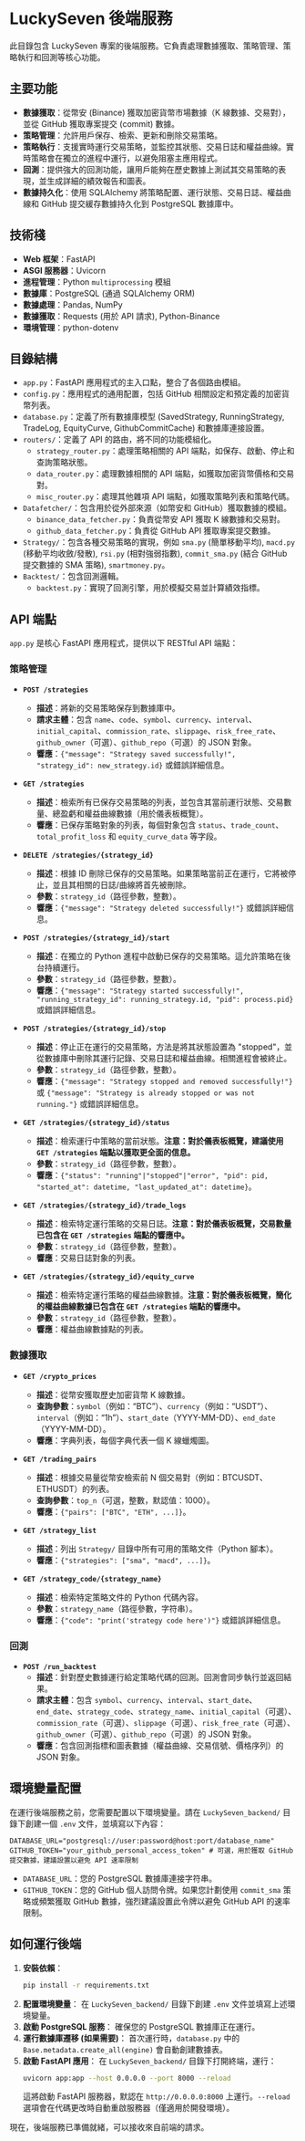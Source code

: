 # LuckySeven 後端服務

此目錄包含 LuckySeven 專案的後端服務。它負責處理數據獲取、策略管理、策略執行和回測等核心功能。

## 主要功能

*   **數據獲取**：從幣安 (Binance) 獲取加密貨幣市場數據（K 線數據、交易對），並從 GitHub 獲取專案提交 (commit) 數據。
*   **策略管理**：允許用戶保存、檢索、更新和刪除交易策略。
*   **策略執行**：支援實時運行交易策略，並監控其狀態、交易日誌和權益曲線。實時策略會在獨立的進程中運行，以避免阻塞主應用程式。
*   **回測**：提供強大的回測功能，讓用戶能夠在歷史數據上測試其交易策略的表現，並生成詳細的績效報告和圖表。
*   **數據持久化**：使用 SQLAlchemy 將策略配置、運行狀態、交易日誌、權益曲線和 GitHub 提交緩存數據持久化到 PostgreSQL 數據庫中。

## 技術棧

*   **Web 框架**：FastAPI
*   **ASGI 服務器**：Uvicorn
*   **進程管理**：Python `multiprocessing` 模組
*   **數據庫**：PostgreSQL (通過 SQLAlchemy ORM)
*   **數據處理**：Pandas, NumPy
*   **數據獲取**：Requests (用於 API 請求), Python-Binance
*   **環境管理**：python-dotenv

## 目錄結構

*   `app.py`：FastAPI 應用程式的主入口點，整合了各個路由模組。
*   `config.py`：應用程式的通用配置，包括 GitHub 相關設定和預定義的加密貨幣列表。
*   `database.py`：定義了所有數據庫模型 (SavedStrategy, RunningStrategy, TradeLog, EquityCurve, GithubCommitCache) 和數據庫連接設置。
*   `routers/`：定義了 API 的路由，將不同的功能模組化。
    *   `strategy_router.py`：處理策略相關的 API 端點，如保存、啟動、停止和查詢策略狀態。
    *   `data_router.py`：處理數據相關的 API 端點，如獲取加密貨幣價格和交易對。
    *   `misc_router.py`：處理其他雜項 API 端點，如獲取策略列表和策略代碼。
*   `Datafetcher/`：包含用於從外部來源（如幣安和 GitHub）獲取數據的模組。
    *   `binance_data_fetcher.py`：負責從幣安 API 獲取 K 線數據和交易對。
    *   `github_data_fetcher.py`：負責從 GitHub API 獲取專案提交數據。
*   `Strategy/`：包含各種交易策略的實現，例如 `sma.py` (簡單移動平均), `macd.py` (移動平均收斂/發散), `rsi.py` (相對強弱指數), `commit_sma.py` (結合 GitHub 提交數據的 SMA 策略), `smartmoney.py`。
*   `Backtest/`：包含回測邏輯。
    *   `backtest.py`：實現了回測引擎，用於模擬交易並計算績效指標。

## API 端點

`app.py` 是核心 FastAPI 應用程式，提供以下 RESTful API 端點：

### 策略管理

*   **`POST /strategies`**
    *   **描述**：將新的交易策略保存到數據庫中。
    *   **請求主體**：包含 `name`、`code`、`symbol`、`currency`、`interval`、`initial_capital`、`commission_rate`、`slippage`、`risk_free_rate`、`github_owner`（可選）、`github_repo`（可選）的 JSON 對象。
    *   **響應**：`{"message": "Strategy saved successfully!", "strategy_id": new_strategy.id}` 或錯誤詳細信息。

*   **`GET /strategies`**
    *   **描述**：檢索所有已保存交易策略的列表，並包含其當前運行狀態、交易數量、總盈虧和權益曲線數據（用於儀表板概覽）。
    *   **響應**：已保存策略對象的列表，每個對象包含 `status`、`trade_count`、`total_profit_loss` 和 `equity_curve_data` 等字段。

*   **`DELETE /strategies/{strategy_id}`**
    *   **描述**：根據 ID 刪除已保存的交易策略。如果策略當前正在運行，它將被停止，並且其相關的日誌/曲線將首先被刪除。
    *   **參數**：`strategy_id`（路徑參數，整數）。
    *   **響應**：`{"message": "Strategy deleted successfully!"}` 或錯誤詳細信息。

*   **`POST /strategies/{strategy_id}/start`**
    *   **描述**：在獨立的 Python 進程中啟動已保存的交易策略。這允許策略在後台持續運行。
    *   **參數**：`strategy_id`（路徑參數，整數）。
    *   **響應**：`{"message": "Strategy started successfully!", "running_strategy_id": running_strategy.id, "pid": process.pid}` 或錯誤詳細信息。

*   **`POST /strategies/{strategy_id}/stop`**
    *   **描述**：停止正在運行的交易策略，方法是將其狀態設置為 "stopped"，並從數據庫中刪除其運行記錄、交易日誌和權益曲線。相關進程會被終止。
    *   **參數**：`strategy_id`（路徑參數，整數）。
    *   **響應**：`{"message": "Strategy stopped and removed successfully!"}` 或 `{"message": "Strategy is already stopped or was not running."}` 或錯誤詳細信息。

*   **`GET /strategies/{strategy_id}/status`**
    *   **描述**：檢索運行中策略的當前狀態。**注意：對於儀表板概覽，建議使用 `GET /strategies` 端點以獲取更全面的信息。**
    *   **參數**：`strategy_id`（路徑參數，整數）。
    *   **響應**：`{"status": "running"|"stopped"|"error", "pid": pid, "started_at": datetime, "last_updated_at": datetime}`。

*   **`GET /strategies/{strategy_id}/trade_logs`**
    *   **描述**：檢索特定運行策略的交易日誌。**注意：對於儀表板概覽，交易數量已包含在 `GET /strategies` 端點的響應中。**
    *   **參數**：`strategy_id`（路徑參數，整數）。
    *   **響應**：交易日誌對象的列表。

*   **`GET /strategies/{strategy_id}/equity_curve`**
    *   **描述**：檢索特定運行策略的權益曲線數據。**注意：對於儀表板概覽，簡化的權益曲線數據已包含在 `GET /strategies` 端點的響應中。**
    *   **參數**：`strategy_id`（路徑參數，整數）。
    *   **響應**：權益曲線數據點的列表。

### 數據獲取

*   **`GET /crypto_prices`**
    *   **描述**：從幣安獲取歷史加密貨幣 K 線數據。
    *   **查詢參數**：`symbol`（例如：“BTC”）、`currency`（例如：“USDT”）、`interval`（例如：“1h”）、`start_date`（YYYY-MM-DD）、`end_date`（YYYY-MM-DD）。
    *   **響應**：字典列表，每個字典代表一個 K 線蠟燭圖。

*   **`GET /trading_pairs`**
    *   **描述**：根據交易量從幣安檢索前 N 個交易對（例如：BTCUSDT、ETHUSDT）的列表。
    *   **查詢參數**：`top_n`（可選，整數，默認值：1000）。
    *   **響應**：`{"pairs": ["BTC", "ETH", ...]}`。

*   **`GET /strategy_list`**
    *   **描述**：列出 `Strategy/` 目錄中所有可用的策略文件（Python 腳本）。
    *   **響應**：`{"strategies": ["sma", "macd", ...]}`。

*   **`GET /strategy_code/{strategy_name}`**
    *   **描述**：檢索特定策略文件的 Python 代碼內容。
    *   **參數**：`strategy_name`（路徑參數，字符串）。
    *   **響應**：`{"code": "print('strategy code here')"}` 或錯誤詳細信息。

### 回測

*   **`POST /run_backtest`**
    *   **描述**：針對歷史數據運行給定策略代碼的回測。回測會同步執行並返回結果。
    *   **請求主體**：包含 `symbol`、`currency`、`interval`、`start_date`、`end_date`、`strategy_code`、`strategy_name`、`initial_capital`（可選）、`commission_rate`（可選）、`slippage`（可選）、`risk_free_rate`（可選）、`github_owner`（可選）、`github_repo`（可選）的 JSON 對象。
    *   **響應**：包含回測指標和圖表數據（權益曲線、交易信號、價格序列）的 JSON 對象。

## 環境變量配置

在運行後端服務之前，您需要配置以下環境變量。請在 `LuckySeven_backend/` 目錄下創建一個 `.env` 文件，並填寫以下內容：

```dotenv
DATABASE_URL="postgresql://user:password@host:port/database_name"
GITHUB_TOKEN="your_github_personal_access_token" # 可選，用於獲取 GitHub 提交數據，建議設置以避免 API 速率限制
```

*   `DATABASE_URL`：您的 PostgreSQL 數據庫連接字符串。
*   `GITHUB_TOKEN`：您的 GitHub 個人訪問令牌。如果您計劃使用 `commit_sma` 策略或頻繁獲取 GitHub 數據，強烈建議設置此令牌以避免 GitHub API 的速率限制。

## 如何運行後端

1.  **安裝依賴**：
    ```bash
    pip install -r requirements.txt
    ```
2.  **配置環境變量**：
    在 `LuckySeven_backend/` 目錄下創建 `.env` 文件並填寫上述環境變量。
3.  **啟動 PostgreSQL 服務**：
    確保您的 PostgreSQL 數據庫正在運行。
4.  **運行數據庫遷移 (如果需要)**：
    首次運行時，`database.py` 中的 `Base.metadata.create_all(engine)` 會自動創建數據表。
5.  **啟動 FastAPI 應用**：
    在 `LuckySeven_backend/` 目錄下打開終端，運行：
    ```bash
    uvicorn app:app --host 0.0.0.0 --port 8000 --reload
    ```
    這將啟動 FastAPI 服務器，默認在 `http://0.0.0.0:8000` 上運行。`--reload` 選項會在代碼更改時自動重啟服務器（僅適用於開發環境）。

現在，後端服務已準備就緒，可以接收來自前端的請求。